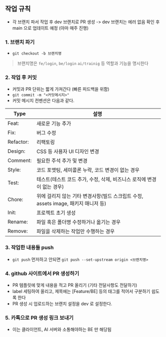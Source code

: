 ## 작업 규칙
- 각 브랜치 파서 작업 후 dev 브랜치로 PR 생성 -> dev 브랜치는 에러 없음 확인 후 main 으로 업데이트 예정 (아마 매주 진행)

### 1. 브랜치 파기
- `git checkout -b 브랜치명`
> 브랜치명은 `fe/login`, `be/login` `ai/trainig` 등 역할과 기능을 명시한다

### 2. 작업 후 커밋
- 커밋과 PR 단위는 짧게 가져간다 (빠른 피드백을 위함)
- `git commit -m "<커밋메시지>"`
- 커밋 메시지 컨벤션은 다음과 같다.

| **Type** | **설명** |
| --- | --- |
| Feat: | 새로운 기능 추가 |
| Fix: | 버그 수정 |
| Refactor: | 리팩토링 |
| Design: | CSS 등 사용자 UI 디자인 변경 |
| Comment: | 필요한 주석 추가 및 변경 |
| Style: | 코드 포맷팅, 세미콜론 누락, 코드 변경이 없는 경우 |
| Test: | 테스트(테스트 코드 추가, 수정, 삭제, 비즈니스 로직에 변경이 없는 경우) |
| Chore: | 위에 걸리지 않는 기타 변경사항(빌드 스크립트 수정, assets image, 패키지 매니저 등) |
| Init: | 프로젝트 초기 생성 |
| Rename: | 파일 혹은 폴더명 수정하거나 옮기는 경우 |
| Remove: | 파일을 삭제하는 작업만 수행하는 경우 |

### 3. 작업한 내용들 push
- `git push` 먼저하고 안되면 `git push --set-upstream origin <브랜치명>`

### 4. github 사이트에서 PR 생성하기
- PR 템플릿에 맞게 내용을 적고 PR 올리기 (기타 전달사항도 전달하기)
- label 세팅하여 올리고, 제목에는 [Feature/BE] 등의 태그를 적어서 구분하기 쉽도록 한다
- PR 생성 시 업로드하는 브랜치 설정을 dev 로 설정한다.

### 5. 카톡으로 PR 생성 링크 보내기
- 이는 클라이언트, AI 서버와 소통해야하는 BE 만 해당됨

